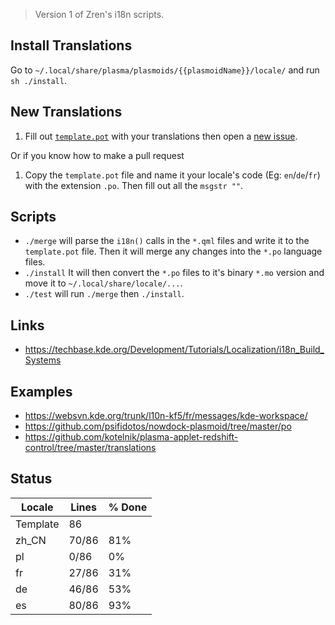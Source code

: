 > Version 1 of Zren's i18n scripts.

## Install Translations

Go to `~/.local/share/plasma/plasmoids/{{plasmoidName}}/locale/` and run `sh ./install`.

## New Translations

1. Fill out [`template.pot`](template.pot) with your translations then open a [new issue](https://github.com/Zren/plasma-applets/issues/new).

Or if you know how to make a pull request

1. Copy the `template.pot` file and name it your locale's code (Eg: `en`/`de`/`fr`) with the extension `.po`. Then fill out all the `msgstr ""`.

## Scripts

* `./merge` will parse the `i18n()` calls in the `*.qml` files and write it to the `template.pot` file. Then it will merge any changes into the `*.po` language files.
* `./install` It will then convert the `*.po` files to it's binary `*.mo` version and move it to `~/.local/share/locale/...`.
* `./test` will run `./merge` then `./install`.

## Links

* https://techbase.kde.org/Development/Tutorials/Localization/i18n_Build_Systems

## Examples

* https://websvn.kde.org/trunk/l10n-kf5/fr/messages/kde-workspace/
* https://github.com/psifidotos/nowdock-plasmoid/tree/master/po
* https://github.com/kotelnik/plasma-applet-redshift-control/tree/master/translations

## Status
|Locale | Lines | % Done|
|-------|-------|-------|
|Template	|86	|	|
|zh_CN	|70/86	|81%	|
|pl	|0/86	|0%	|
|fr	|27/86	|31%	|
|de	|46/86	|53%	|
|es	|80/86	|93%	|
